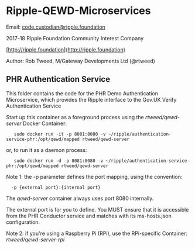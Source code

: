 # Ripple-QEWD-Microservices

Email: <code.custodian@ripple.foundation>

2017-18 Ripple Foundation Community Interest Company 

[http://ripple.foundation](http://ripple.foundation)

Author: Rob Tweed, M/Gateway Developments Ltd (@rtweed)

## PHR Authentication Service

This folder contains the code for the PHR Demo Authentication Microservice, which provides the Ripple interface to the Gov.UK Verify Authentication Service

Start up this container as a foreground process using the *rtweed/qewd-server* Docker Container:

       sudo docker run -it -p 8081:8080 -v ~/ripple/authentication-service-phr:/opt/qewd/mapped rtweed/qewd-server

or, to run it as a daemon process:

       sudo docker run -d -p 8081:8080 -v ~/ripple/authentication-service-phr:/opt/qewd/mapped rtweed/qewd-server

Note 1: the -p parameter defines the port mapping, using the convention:

      -p {external port}:{internal port}

The *qewd-server* container always uses port 8080 internally.  

The external port is for you to define.  You MUST ensure that it is accessible from the PHR Conductor service
and matches with its ms-hosts.json configuration. 


Note 2: if you're using a Raspberry Pi (RPi), use the RPi-specific Container: *rtweed/qewd-server-rpi*

